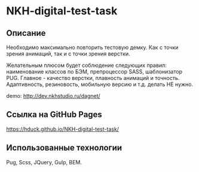 # NKH-digital-test-task

## Описание

Необходимо максимально повторить тестовую демку. Как с точки зрения анимаций, так и с точки зрения верстки.
 
Желательным плюсом будет соблюдение следующих правил: наименование классов по БЭМ, препроцессор SASS, шаблонизатор PUG. 
Главное - качество верстки, плавность анимаций и точность. Адаптивность, резиновость, мобильную версию и т.д. делать НЕ нужно.

demo: http://dev.nkhstudio.ru/dagnet/

## Ссылка на GitHub Pages

https://hduck.github.io/NKH-digital-test-task/

## Использованные технологии

Pug, Scss, JQuery, Gulp, BEM.
